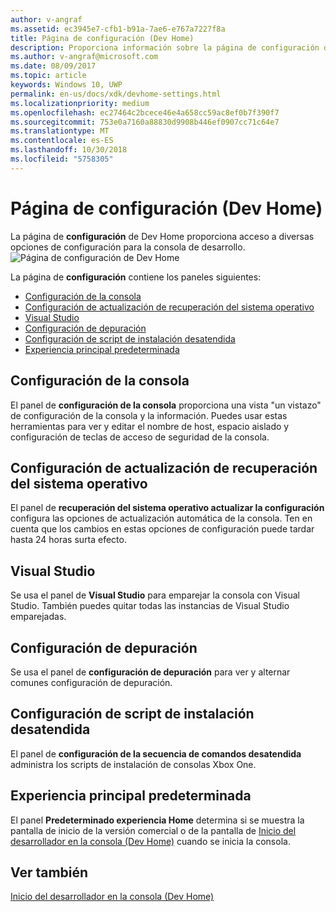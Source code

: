 ```yaml
---
author: v-angraf
ms.assetid: ec3945e7-cfb1-b91a-7ae6-e767a7227f8a
title: Página de configuración (Dev Home)
description: Proporciona información sobre la página de configuración de la aplicación Dev Home para Xbox One.
ms.author: v-angraf@microsoft.com
ms.date: 08/09/2017
ms.topic: article
keywords: Windows 10, UWP
permalink: en-us/docs/xdk/devhome-settings.html
ms.localizationpriority: medium
ms.openlocfilehash: ec27464c2bcece46e4a658cc59ac8ef0b7f390f7
ms.sourcegitcommit: 753e0a7160a88830d9908b446ef0907cc71c64e7
ms.translationtype: MT
ms.contentlocale: es-ES
ms.lasthandoff: 10/30/2018
ms.locfileid: "5758305"
---
```

# <a name="settings-page-dev-home"></a>Página de configuración (Dev Home)
   
  
La página de **configuración** de Dev Home proporciona acceso a diversas opciones de configuración para la consola de desarrollo.   
 ![Página de configuración de Dev Home](images/devhome_settings.png)   
  
La página de **configuración** contiene los paneles siguientes:   
 
   *  [Configuración de la consola](#ID4EEB)  
   *  [Configuración de actualización de recuperación del sistema operativo](#ID4EOB)  
   *  [Visual Studio](#ID4EYB)  
   *  [Configuración de depuración](#ID4ECC)  
   *  [Configuración de script de instalación desatendida](#ID4EMC)  
   *  [Experiencia principal predeterminada](#ID4E3C)  

 
<a id="ID4EEB"></a>

   

## <a name="console-settings"></a>Configuración de la consola  
   
  
El panel de **configuración de la consola** proporciona una vista "un vistazo" de configuración de la consola y la información. Puedes usar estas herramientas para ver y editar el nombre de host, espacio aislado y configuración de teclas de acceso de seguridad de la consola.   
  
<a id="ID4EOB"></a>

   

## <a name="os-recovery-update-settings"></a>Configuración de actualización de recuperación del sistema operativo  
   
  
El panel de **recuperación del sistema operativo actualizar la configuración** configura las opciones de actualización automática de la consola. Ten en cuenta que los cambios en estas opciones de configuración puede tardar hasta 24 horas surta efecto.   
  
<a id="ID4EYB"></a>

   

## <a name="visual-studio"></a>Visual Studio  
   
  
Se usa el panel de **Visual Studio** para emparejar la consola con Visual Studio. También puedes quitar todas las instancias de Visual Studio emparejadas.   
  
<a id="ID4ECC"></a>

   

## <a name="debug-settings"></a>Configuración de depuración  
   
  
Se usa el panel de **configuración de depuración** para ver y alternar comunes configuración de depuración.   
  
<a id="ID4EMC"></a>

   

## <a name="unattended-script-configuration"></a>Configuración de script de instalación desatendida  
   
  
El panel de **configuración de la secuencia de comandos desatendida** administra los scripts de instalación de consolas Xbox One.   
  
<a id="ID4E3C"></a>

   

## <a name="default-home-experience"></a>Experiencia principal predeterminada  
   
  
El panel **Predeterminado experiencia Home** determina si se muestra la pantalla de inicio de la versión comercial o de la pantalla de [Inicio del desarrollador en la consola (Dev Home)](dev-home.md) cuando se inicia la consola.   
  
<a id="ID4EJD"></a>

   

## <a name="see-also"></a>Ver también  
 [Inicio del desarrollador en la consola (Dev Home)](dev-home.md)

  